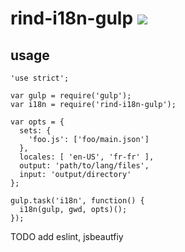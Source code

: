 # rind-i18n-gulp [![](https://travis-ci.org/creativelive/rind-i18n-gulp.png)](https://travis-ci.org/creativelive/rind-i18n-gulp)

## usage

```
'use strict';

var gulp = require('gulp');
var i18n = require('rind-i18n-gulp');

var opts = {
  sets: {
    'foo.js': ['foo/main.json']
  },
  locales: [ 'en-US', 'fr-fr' ],
  output: 'path/to/lang/files',
  input: 'output/directory'
};

gulp.task('i18n', function() {
  i18n(gulp, gwd, opts)();
});

```


TODO add eslint, jsbeautfiy
